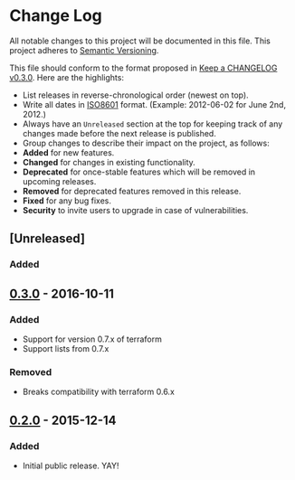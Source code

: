 # Change Log
All notable changes to this project will be documented in this file.
This project adheres to [Semantic Versioning](http://semver.org/).

This file should conform to the format proposed in 
[Keep a CHANGELOG v0.3.0](http://keepachangelog.com/en/0.3.0/).
Here are the highlights:

* List releases in reverse-chronological order (newest on top).
* Write all dates in [ISO8601](https://xkcd.com/1179/) format. (Example: 2012-06-02 for June 2nd, 2012.)
* Always have an `Unreleased` section at the top for keeping track of any changes made before the next release is published.
* Group changes to describe their impact on the project, as follows:
 * __Added__ for new features.
 * __Changed__ for changes in existing functionality.
 * __Deprecated__ for once-stable features which will be removed in upcoming releases.
 * __Removed__ for deprecated features removed in this release.
 * __Fixed__ for any bug fixes.
 * __Security__ to invite users to upgrade in case of vulnerabilities.

## [Unreleased]
### Added

## [0.3.0] - 2016-10-11
### Added
- Support for version 0.7.x of terraform
- Support lists from 0.7.x

### Removed
- Breaks compatibility with terraform 0.6.x

## [0.2.0] - 2015-12-14
### Added
- Initial public release. YAY!

[0.3.0]: https://github.com/olivierlacan/keep-a-changelog/compare/v0.3.0...HEAD
[0.2.0]: https://github.com/olivierlacan/keep-a-changelog/compare/v0.2.0...v0.3.0
